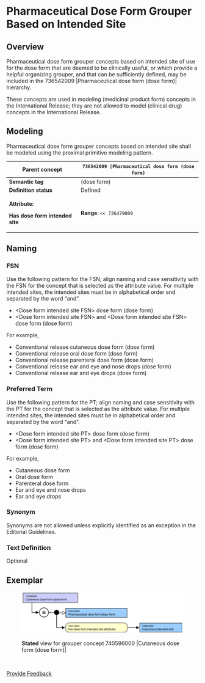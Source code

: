 # Pharmaceutical Dose Form Grouper Based on Intended Site

## Overview

Pharmaceutical dose form grouper concepts based on intended site of use for the dose form that are deemed to be clinically useful, or which provide a helpful organizing grouper, and that can be sufficiently defined, may be included in the 736542009 |Pharmaceutical dose form (dose form)| hierarchy.

These concepts are used in modeling (medicinal product form) concepts in the International Release; they are not allowed to model (clinical drug) concepts in the International Release.

## Modeling

Pharmaceutical dose form grouper concepts based on intended site shall be modeled using the proximal primitive modeling pattern.

| **Parent concept**                                                                    | `736542009 \|Pharmaceutical dose form (dose form)`                                                                                                                                                                                                                                                                                            |
| ------------------------------------------------------------------------------------- | --------------------------------------------------------------------------------------------------------------------------------------------------------------------------------------------------------------------------------------------------------------------------------------------------------------------------------------------- |
| **Semantic tag**                                                                      | (dose form)                                                                                                                                                                                                                                                                                                                                   |
| **Definition status**                                                                 | Defined                                                                                                                                                                                                                                                                                                                                       |
| <p><strong>Attribute:</strong></p><p><strong>Has dose form intended site</strong></p> | <p><strong>Range</strong>:  <code>&#x3C;&#x3C; 736479009 |Dose form intended site (intended site)</code></p><p></p><p><strong>Cardinality</strong>: 0..*<br></p><ul><li>While the allowed range is broader, the grouper concepts based on dose form intended site should have one or more |Has dose form intended site| attributes.</li></ul> |

## Naming

### FSN

Use the following pattern for the FSN; align naming and case sensitivity with the FSN for the concept that is selected as the attribute value. For multiple intended sites, the intended sites must be in alphabetical order and separated by the word “and”.

* \<Dose form intended site FSN> dose form (dose form)
* \<Dose form intended site FSN> and \<Dose form intended site FSN> dose form (dose form)

For example,

* Conventional release cutaneous dose form (dose form)
* Conventional release oral dose form (dose form)
* Conventional release parenteral dose form (dose form)
* Conventional release ear and eye and nose drops (dose form)
* Conventional release ear and eye drops (dose form)

### Preferred Term

Use the following pattern for the PT; align naming and case sensitivity with the PT for the concept that is selected as the attribute value. For multiple intended sites, the intended sites must be in alphabetical order and separated by the word “and”.

* \<Dose form intended site PT> dose form (dose form)
* \<Dose form intended site PT> and \<Dose form intended site PT> dose form (dose form)

For example,

* Cutaneous dose form
* Oral dose form
* Parenteral dose form
* Ear and eye and nose drops
* Ear and eye drops

### Synonym

Synonyms are not allowed unless explicitly identified as an exception in the Editorial Guidelines.

### Text Definition

Optional

## Exemplar

<figure><img src="../../../../../../.gitbook/assets/image (76).png" alt=""><figcaption><p><strong>Stated</strong> view for grouper concept 740596000 |Cutaneous dose form (dose form)|</p></figcaption></figure>

<figure><img src="../../../../../../authoring/pharmaceutical-and-biologic-product/images/174691229.png" alt=""><figcaption></figcaption></figure>

<a href="https://docs.google.com/forms/d/e/1FAIpQLScTmbZIf0UEQwYDkY27EEWBkaiYkHSbR0_9DmFrMLXoQLyL7Q/viewform?usp=pp_url&#x26;entry.1767247133=SCT+Editorial+Guide&#x26;entry.670899847=Pharmaceutical%20Dose%20Form%20Grouper%20Based%20on%20Intended%20Site" class="button primary">Provide Feedback</a>
